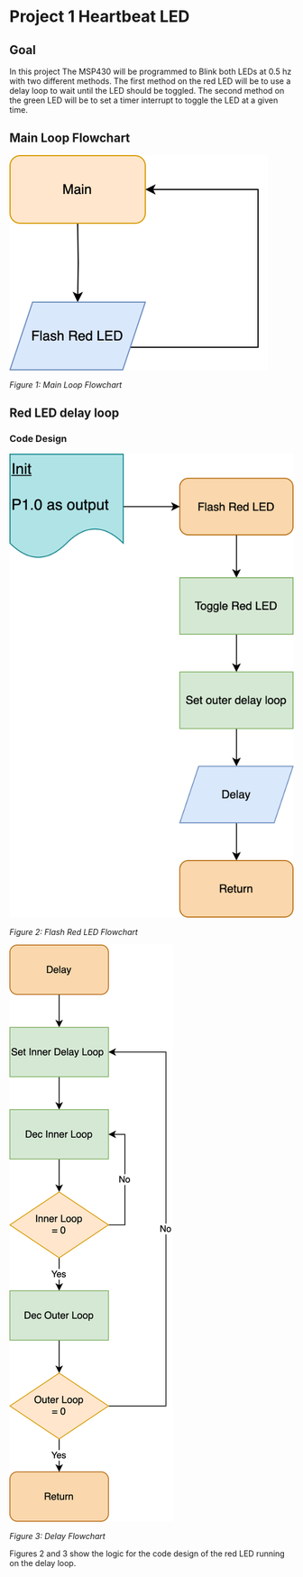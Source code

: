 # Project 1 Heartbeat LED

## Goal

In this project The MSP430 will be programmed to Blink both LEDs at 0.5 hz with two different methods. The first method on the red LED will be to use a delay loop to wait until the LED should be toggled. The second method on the green LED will be to set a timer interrupt to toggle the LED at a given time.

## Main Loop Flowchart

![Fig1](assets/Proj1-flowchart-Main-FC.svg)

*Figure 1: Main Loop Flowchart*

## Red LED delay loop

### Code Design

![Fig2](assets/Proj1-flowchart-Flash-Red-LED-FC.svg)

*Figure 2: Flash Red LED Flowchart*

![Fig3](assets/Proj1-flowchart-Delay-FC.svg)

*Figure 3: Delay Flowchart*

Figures 2 and 3 show the logic for the code design of the red LED running on the delay loop.